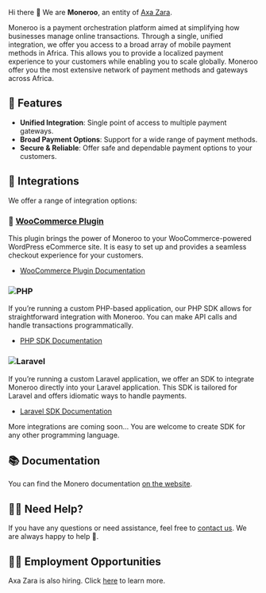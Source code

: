 Hi there 👋
We are **Moneroo**, an entity of [Axa Zara](https://www.axazara.com).

Moneroo is a payment orchestration platform aimed at simplifying how businesses manage online transactions. Through a single, unified integration, we offer you access to a broad array of mobile payment methods in Africa. This allows you to provide a localized payment experience to your customers while enabling you to scale globally.
Moneroo offer you the most extensive network of payment methods and gateways across Africa.
 
## 💫 Features
- **Unified Integration**: Single point of access to multiple payment gateways.
- **Broad Payment Options**: Support for a wide range of payment methods.
- **Secure & Reliable**: Offer safe and dependable payment options to your customers.

## 🔗 Integrations
We offer a range of integration options:

### 🛒 [WooCommerce Plugin](https://docs.moneroo.io/integrations/woocommerce)
This plugin brings the power of Moneroo to your WooCommerce-powered WordPress eCommerce site. It is easy to set up and provides a seamless checkout experience for your customers.
- [WooCommerce Plugin Documentation](https://docs.moneroo.io/integrations/woocommerce)

### ![PHP](https://img.shields.io/badge/php-%23777BB4.svg?style=for-the-badge&logo=php&logoColor=white)
If you’re running a custom PHP-based application, our PHP SDK allows for straightforward integration with Moneroo. You can make API calls and handle transactions programmatically.
- [PHP SDK Documentation](https://docs.moneroo.io/sdks/php)

### ![Laravel](https://img.shields.io/badge/laravel-%23FF2D20.svg?style=for-the-badge&logo=laravel&logoColor=white)
If you’re running a custom Laravel application, we offer an SDK to integrate Moneroo directly into your Laravel application. This SDK is tailored for Laravel and offers idiomatic ways to handle payments.
- [Laravel SDK Documentation](https://docs.moneroo.io/sdks/laravel)

More integrations are coming soon...
You are welcome to create SDK for any other programming language.

## 📚 Documentation
You can find the Monero documentation [on the website](https://docs.moneroo.io).


## 🙋🏽 Need Help? 
If you have any questions or need assistance, feel free to [contact us](https://moneroo.io/contact). We are always happy to help 🤗.

## 👩‍💻 Employment Opportunities

Axa Zara is also hiring. Click [here](https://careers.axazara.com) to learn more.
